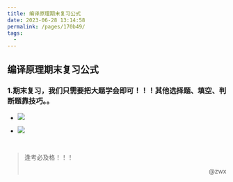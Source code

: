 ```yaml
---
title: 编译原理期末复习公式
date: 2023-06-28 13:14:58
permalink: /pages/170b49/
tags:
  - 
---
```

## 编译原理期末复习公式

### 1.期末复习，我们只需要把大题学会即可！！！其他选择题、填空、判断题靠技巧。。

- ![](https://s1.ax1x.com/2023/06/28/pCddPVP.jpg)

- ![](https://s1.ax1x.com/2023/06/28/pCddnrn.jpg)

<br>



> 逢考必及格！！！
>
> <p align="right">@zwx</p>